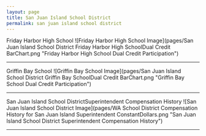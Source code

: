 ```yaml
---
layout: page
title: San Juan Island School District
permalink: san juan island school district
---
```



Friday Harbor High School
![Friday Harbor High School Image](pages/San Juan Island School District Friday Harbor High SchoolDual Credit BarChart.png "Friday Harbor High School Dual Credit Participation")

___

Griffin Bay School
![Griffin Bay School Image](pages/San Juan Island School District Griffin Bay SchoolDual Credit BarChart.png "Griffin Bay School Dual Credit Participation")

___

San Juan Island School DistrictSuperintendent Compensation History
![San Juan Island School District Image](pages/WA School District Compensation History for San Juan Island Superintendent ConstantDollars.png "San Juan Island School District Superintendent Compensation History")

___

